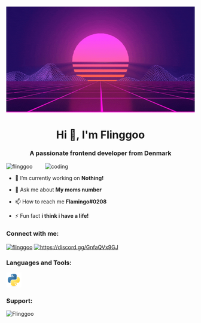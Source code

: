 ![logo](https://github.com/Flinggoo/Flinggoo/blob/main/mybanner.gif)

<h1 align="center">Hi 👋, I'm Flinggoo</h1>
<h3 align="center">A passionate frontend developer from Denmark</h3>

<img align="right" alt="coding" width="400" src="https://media.tenor.com/GfSX-u7VGM4AAAAC/coding.gif">

<p align="left"> <img src="https://komarev.com/ghpvc/?username=flinggoo&label=Profile%20views&color=00e1ff&style=flat" alt="flinggoo" /> </p>

- 🔭 I’m currently working on **Nothing!**

- 💬 Ask me about **My moms number**

- 📫 How to reach me **Flamingo#0208**

- ⚡ Fun fact **i think i have a life!**

<h3 align="left">Connect with me:</h3>
<p align="left">
<a href="https://www.youtube.com/c/flinggoo" target="blank"><img align="center" src="https://raw.githubusercontent.com/rahuldkjain/github-profile-readme-generator/master/src/images/icons/Social/youtube.svg" alt="flinggoo" height="30" width="40" /></a>
<a href="https://discord.gg/https://discord.gg/GnfaQVx9GJ" target="blank"><img align="center" src="https://raw.githubusercontent.com/rahuldkjain/github-profile-readme-generator/master/src/images/icons/Social/discord.svg" alt="https://discord.gg/GnfaQVx9GJ" height="30" width="40" /></a>
</p>

<h3 align="left">Languages and Tools:</h3>
<p align="left"> <a href="https://www.python.org" target="_blank" rel="noreferrer"> <img src="https://raw.githubusercontent.com/devicons/devicon/master/icons/python/python-original.svg" alt="python" width="40" height="40"/> </a> </p>
<h3 align="left">Support:</h3>
<p><a href="https://www.buymeacoffee.com/Flinggoo"> <img align="left" src="https://cdn.buymeacoffee.com/buttons/v2/default-yellow.png" height="50" width="210" alt="Flinggoo" /></a></p><br><br>

